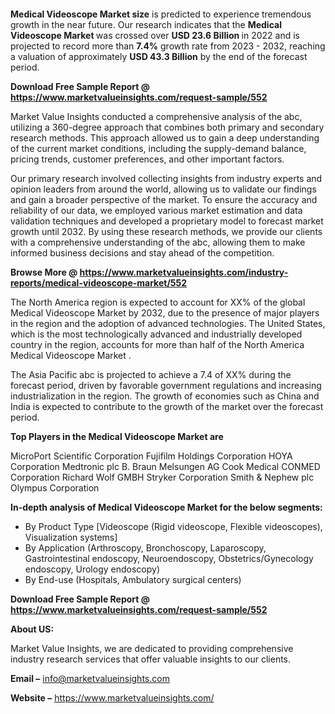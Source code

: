 <p>&nbsp;</p>
<p>&nbsp;</p>
<p><strong>Medical Videoscope Market size</strong> is predicted to experience tremendous growth in the near future. Our research indicates that the <strong>Medical Videoscope Market&nbsp;</strong>was crossed over <strong>USD 23.6&nbsp;</strong><strong>Billion </strong>in 2022 and is projected to record more than <strong>7.4%</strong> growth rate from 2023 - 2032, reaching a valuation of approximately <strong>USD 43.3 Billion</strong> by the end of the forecast period.</p>
<p><strong>Download Free Sample Report @ <a href=""https://www.marketvalueinsights.com/request-sample/552"">https://www.marketvalueinsights.com/request-sample/552</a> </strong></p>
<p>Market Value Insights conducted a comprehensive analysis of the abc, utilizing a 360-degree approach that combines both primary and secondary research methods. This approach allowed us to gain a deep understanding of the current market conditions, including the supply-demand balance, pricing trends, customer preferences, and other important factors.</p>
<p>Our primary research involved collecting insights from industry experts and opinion leaders from around the world, allowing us to validate our findings and gain a broader perspective of the market. To ensure the accuracy and reliability of our data, we employed various market estimation and data validation techniques and developed a proprietary model to forecast market growth until 2032. By using these research methods, we provide our clients with a comprehensive understanding of the abc, allowing them to make informed business decisions and stay ahead of the competition.</p>
<p><strong>Browse More @ <a href=""https://www.marketvalueinsights.com/industry-reports/medical-videoscope-market/552"">https://www.marketvalueinsights.com/industry-reports/medical-videoscope-market/552</a> </strong></p>
<p>The North America region is expected to account for XX% of the global Medical Videoscope Market&nbsp;by 2032, due to the presence of major players in the region and the adoption of advanced technologies. The United States, which is the most technologically advanced and industrially developed country in the region, accounts for more than half of the North America Medical Videoscope Market&nbsp;.</p>
<p>The Asia Pacific abc is projected to achieve a 7.4 of XX% during the forecast period, driven by favorable government regulations and increasing industrialization in the region. The growth of economies such as China and India is expected to contribute to the growth of the market over the forecast period.</p>
<p><strong>Top Players in the Medical Videoscope Market&nbsp;are</strong></p>
<p>MicroPort Scientific Corporation
Fujifilm Holdings Corporation
HOYA Corporation
Medtronic plc
B. Braun Melsungen AG
Cook Medical
CONMED Corporation
Richard Wolf GMBH
Stryker Corporation
Smith & Nephew plc
Olympus Corporation</p>
<p><strong>In-depth analysis of Medical Videoscope Market&nbsp;for the below segments: </strong></p>
<ul>
<li>By Product Type [Videoscope (Rigid videoscope, Flexible videoscopes), Visualization systems]</li>
<li>By Application (Arthroscopy, Bronchoscopy, Laparoscopy, Gastrointestinal endoscopy, Neuroendoscopy, Obstetrics/Gynecology endoscopy, Urology endoscopy)</li>
<li>By End-use (Hospitals, Ambulatory surgical centers)</li>
</ul>
<p><strong>Download Free Sample Report @ <a href=""https://www.marketvalueinsights.com/request-sample/552"">https://www.marketvalueinsights.com/request-sample/552</a></strong></p>
<p><strong>About US:</strong></p>
<p>Market Value Insights, we are dedicated to providing comprehensive industry research services that offer valuable insights to our clients.</p>
<p><strong>Email &ndash;</strong> <a href=""mailto:info@marketvalueinsights.com"">info@marketvalueinsights.com</a></p>
<p><strong>Website &ndash;</strong> <a href=""https://www.marketvalueinsights.com/"">https://www.marketvalueinsights.com/</a>&nbsp;</p>
<p>&nbsp;</p>
